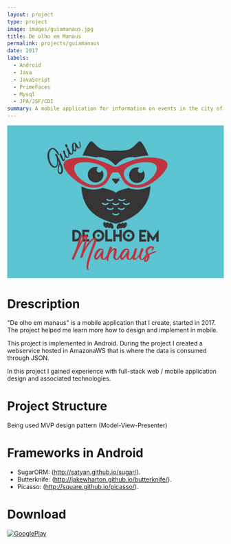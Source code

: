 ```yaml
---
layout: project
type: project
image: images/guiamanaus.jpg
title: De olho em Manaus
permalink: projects/guiamanaus
date: 2017
labels:
  - Android
  - Java
  - JavaScript
  - PrimeFaces
  - Mysql
  - JPA/JSF/CDI
summary: A mobile application for information on events in the city of Manaus-BR.
---
```


<img class="ui medium right floated rounded image" src="../images/guiamanaus.jpg">

# Drescription
"De olho em manaus" is a mobile application that I create, started in 2017. The project helped me learn more how to design and implement in mobile.

This project is implemented in Android. During the project I created a webservice hosted in AmazonaWS that  is where the data is consumed through JSON.

In this project I gained experience with full-stack web / mobile application design and associated technologies.

# Project Structure
Being used MVP design pattern (Model-View-Presenter)

# Frameworks in Android

 - SugarORM: (http://satyan.github.io/sugar/).
 - Butterknife: (http://jakewharton.github.io/butterknife/).
 - Picasso:  (http://square.github.io/picasso/).
 
 # Download

 <a href="https://play.google.com/store/apps/details?id=br.com.atadigital.guiamanaus&hl=pt_BR"><img border="0" alt="GooglePlay" src="http://i63.tinypic.com/2hz0hn8.png" width="320">
